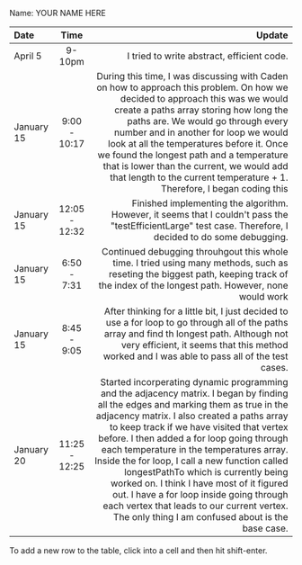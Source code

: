Name: YOUR NAME HERE

| Date       |     Time      |                                                                                                                                                                                                                                                                                                                                                                                                                                                                                                                                                                                                          Update |
|:-----------|:-------------:|----------------------------------------------------------------------------------------------------------------------------------------------------------------------------------------------------------------------------------------------------------------------------------------------------------------------------------------------------------------------------------------------------------------------------------------------------------------------------------------------------------------------------------------------------------------------------------------------------------------:|
| April 5    |    9-10pm     |                                                                                                                                                                                                                                                                                                                                                                                                                                                                                                                                                                      I tried to write abstract, efficient code. |
| January 15 | 9:00 - 10:17  |                                                                                                                                          During this time, I was discussing with Caden on how to approach this problem. On how we decided to approach this was we would create a paths array storing how long the paths are. We would go through every number and in another for loop we would look at all the temperatures before it. Once we found the longest path and a temperature that is lower than the current, we would add that length to the current temperature + 1. Therefore, I began coding this |
| January 15 | 12:05 - 12:32 |                                                                                                                                                                                                                                                                                                                                                                                                                                                      Finished implementing the algorithm. However, it seems that I couldn't pass the "testEfficientLarge" test case. Therefore, I decided to do some debugging. |
| January 15 |  6:50 - 7:31  |                                                                                                                                                                                                                                                                                                                                                                                                                         Continued debugging throuhgout this whole time. I tried using many methods, such as reseting the biggest path, keeping track of the index of the longest path. However, none would work |
| January 15 |  8:45 - 9:05  |                                                                                                                                                                                                                                                                                                                                                                    After thinking for a little bit, I just decided to use a for loop to go through all of the paths array and find th longest path. Although not very efficient, it seems that this method worked and I was able to pass all of the test cases. |
| January 20 | 11:25 - 12:25 | Started incorperating dynamic programming and the adjacency matrix. I began by finding all the edges and marking them as true in the adjacency matrix. I also created a paths array to keep track if we have visited that vertex before. I then added a for loop going through each temperature in the temperatures array. Inside the for loop, I call a new function called longestPathTo which is currently being worked on. I think I have most of it figured out. I have a for loop inside going through each vertex that leads to our current vertex. The only thing I am confused about is the base case. |

To add a new row to the table, click into a cell and then hit shift-enter.